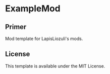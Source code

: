 # ExampleMod

## Primer

Mod template for LapisLiozuli's mods. 

## License

This template is available under the MIT License.
